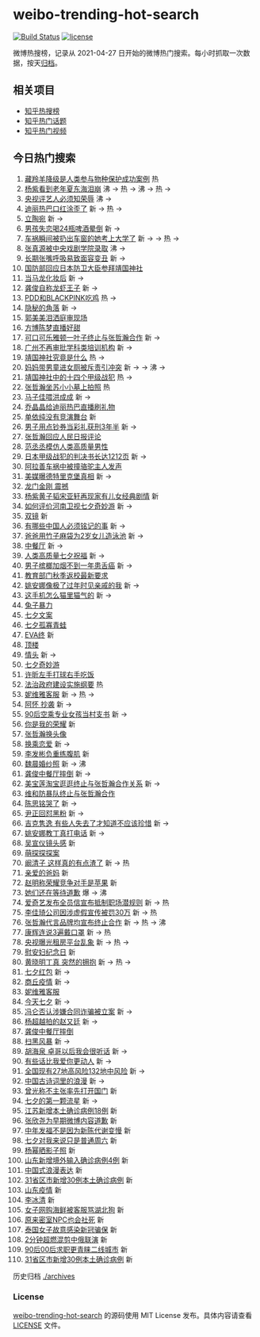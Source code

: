 # weibo-trending-hot-search

[![Build Status](https://github.com/justjavac/weibo-trending-hot-search/workflows/ci/badge.svg?branch=master)](https://github.com/justjavac/weibo-trending-hot-search/actions)
[![license](https://img.shields.io/github/license/justjavac/weibo-trending-hot-search)](https://github.com/justjavac/weibo-trending-hot-search/blob/master/LICENSE)

微博热搜榜，记录从 2021-04-27 日开始的微博热门搜索。每小时抓取一次数据，按天[归档](./archives)。

## 相关项目

- [知乎热搜榜](https://github.com/justjavac/zhihu-trending-top-search)
- [知乎热门话题](https://github.com/justjavac/zhihu-trending-hot-questions)
- [知乎热门视频](https://github.com/justjavac/zhihu-trending-hot-video)

## 今日热门搜索

<!-- BEGIN -->
<!-- 最后更新时间 Sat Aug 14 2021 10:28:56 GMT+0800 (China Standard Time) -->

1. [藏羚羊降级是人类参与物种保护成功案例](https://s.weibo.com//weibo?q=%23%E8%97%8F%E7%BE%9A%E7%BE%8A%E9%99%8D%E7%BA%A7%E6%98%AF%E4%BA%BA%E7%B1%BB%E5%8F%82%E4%B8%8E%E7%89%A9%E7%A7%8D%E4%BF%9D%E6%8A%A4%E6%88%90%E5%8A%9F%E6%A1%88%E4%BE%8B%23&Refer=new_time)
   热
1. [杨紫看到老年夏东海泪崩](https://s.weibo.com//weibo?q=%23%E6%9D%A8%E7%B4%AB%E7%9C%8B%E5%88%B0%E8%80%81%E5%B9%B4%E5%A4%8F%E4%B8%9C%E6%B5%B7%E6%B3%AA%E5%B4%A9%23&Refer=top)
   沸 -> 热 -> 沸 -> 热 ->
1. [央视评艺人必须知荣辱](https://s.weibo.com//weibo?q=%23%E5%A4%AE%E8%A7%86%E8%AF%84%E8%89%BA%E4%BA%BA%E5%BF%85%E9%A1%BB%E7%9F%A5%E8%8D%A3%E8%BE%B1%23&Refer=top)
   沸 ->
1. [迪丽热巴口红涂歪了](https://s.weibo.com//weibo?q=%23%E8%BF%AA%E4%B8%BD%E7%83%AD%E5%B7%B4%E5%8F%A3%E7%BA%A2%E6%B6%82%E6%AD%AA%E4%BA%86%23&Refer=top)
   新 -> 热 ->
1. [立陶宛](https://s.weibo.com//weibo?q=%E7%AB%8B%E9%99%B6%E5%AE%9B&Refer=top) 新
   ->
1. [男孩失恋喝24瓶啤酒晕倒](https://s.weibo.com//weibo?q=%23%E7%94%B7%E5%AD%A9%E5%A4%B1%E6%81%8B%E5%96%9D24%E7%93%B6%E5%95%A4%E9%85%92%E6%99%95%E5%80%92%23&Refer=top)
   新 ->
1. [车祸瞬间被扔出车窗的她考上大学了](https://s.weibo.com//weibo?q=%23%E8%BD%A6%E7%A5%B8%E7%9E%AC%E9%97%B4%E8%A2%AB%E6%89%94%E5%87%BA%E8%BD%A6%E7%AA%97%E7%9A%84%E5%A5%B9%E8%80%83%E4%B8%8A%E5%A4%A7%E5%AD%A6%E4%BA%86%23&Refer=top)
   新 -> -> 热 ->
1. [张真源被中央戏剧学院录取](https://s.weibo.com//weibo?q=%23%E5%BC%A0%E7%9C%9F%E6%BA%90%E8%A2%AB%E4%B8%AD%E5%A4%AE%E6%88%8F%E5%89%A7%E5%AD%A6%E9%99%A2%E5%BD%95%E5%8F%96%23&Refer=top)
   沸 ->
1. [长期张嘴呼吸易致面容变丑](https://s.weibo.com//weibo?q=%23%E9%95%BF%E6%9C%9F%E5%BC%A0%E5%98%B4%E5%91%BC%E5%90%B8%E6%98%93%E8%87%B4%E9%9D%A2%E5%AE%B9%E5%8F%98%E4%B8%91%23&Refer=top)
   新 ->
1. [国防部回应日本防卫大臣参拜靖国神社](https://s.weibo.com//weibo?q=%23%E5%9B%BD%E9%98%B2%E9%83%A8%E5%9B%9E%E5%BA%94%E6%97%A5%E6%9C%AC%E9%98%B2%E5%8D%AB%E5%A4%A7%E8%87%A3%E5%8F%82%E6%8B%9C%E9%9D%96%E5%9B%BD%E7%A5%9E%E7%A4%BE%23&Refer=top)
1. [当马龙化妆后](https://s.weibo.com//weibo?q=%23%E5%BD%93%E9%A9%AC%E9%BE%99%E5%8C%96%E5%A6%86%E5%90%8E%23&Refer=top)
   新 ->
1. [龚俊自称龙虾王子](https://s.weibo.com//weibo?q=%23%E9%BE%9A%E4%BF%8A%E8%87%AA%E7%A7%B0%E9%BE%99%E8%99%BE%E7%8E%8B%E5%AD%90%23&Refer=top)
   新 ->
1. [PDD和BLACKPINK吃鸡](https://s.weibo.com//weibo?q=%23PDD%E5%92%8CBLACKPINK%E5%90%83%E9%B8%A1%23&Refer=top)
   热 ->
1. [隐秘的角落](https://s.weibo.com//weibo?q=%E9%9A%90%E7%A7%98%E7%9A%84%E8%A7%92%E8%90%BD&Refer=top)
   新 ->
1. [郭美美泪洒庭审现场](https://s.weibo.com//weibo?q=%23%E9%83%AD%E7%BE%8E%E7%BE%8E%E6%B3%AA%E6%B4%92%E5%BA%AD%E5%AE%A1%E7%8E%B0%E5%9C%BA%23&Refer=top)
1. [方博陈梦直播好甜](https://s.weibo.com//weibo?q=%23%E6%96%B9%E5%8D%9A%E9%99%88%E6%A2%A6%E7%9B%B4%E6%92%AD%E5%A5%BD%E7%94%9C%23&Refer=top)
1. [可口可乐雅顿一叶子终止与张哲瀚合作](https://s.weibo.com//weibo?q=%E5%8F%AF%E5%8F%A3%E5%8F%AF%E4%B9%90%E9%9B%85%E9%A1%BF%E4%B8%80%E5%8F%B6%E5%AD%90%E7%BB%88%E6%AD%A2%E4%B8%8E%E5%BC%A0%E5%93%B2%E7%80%9A%E5%90%88%E4%BD%9C&Refer=top)
   新 ->
1. [广州不再审批学科类培训机构](https://s.weibo.com//weibo?q=%E5%B9%BF%E5%B7%9E%E4%B8%8D%E5%86%8D%E5%AE%A1%E6%89%B9%E5%AD%A6%E7%A7%91%E7%B1%BB%E5%9F%B9%E8%AE%AD%E6%9C%BA%E6%9E%84&Refer=top)
   新 ->
1. [靖国神社究竟是什么](https://s.weibo.com//weibo?q=%23%E9%9D%96%E5%9B%BD%E7%A5%9E%E7%A4%BE%E7%A9%B6%E7%AB%9F%E6%98%AF%E4%BB%80%E4%B9%88%23&Refer=top)
   热 ->
1. [妈妈带男童进女厕被斥责引冲突](https://s.weibo.com//weibo?q=%23%E5%A6%88%E5%A6%88%E5%B8%A6%E7%94%B7%E7%AB%A5%E8%BF%9B%E5%A5%B3%E5%8E%95%E8%A2%AB%E6%96%A5%E8%B4%A3%E5%BC%95%E5%86%B2%E7%AA%81%23&Refer=top)
   新 -> -> 沸 ->
1. [靖国神社中的十四个甲级战犯](https://s.weibo.com//weibo?q=%23%E9%9D%96%E5%9B%BD%E7%A5%9E%E7%A4%BE%E4%B8%AD%E7%9A%84%E5%8D%81%E5%9B%9B%E4%B8%AA%E7%94%B2%E7%BA%A7%E6%88%98%E7%8A%AF%23&Refer=top)
   热 ->
1. [张哲瀚坐苏小小墓上拍照](https://s.weibo.com//weibo?q=%23%E5%BC%A0%E5%93%B2%E7%80%9A%E5%9D%90%E8%8B%8F%E5%B0%8F%E5%B0%8F%E5%A2%93%E4%B8%8A%E6%8B%8D%E7%85%A7%23&Refer=top)
   热
1. [马子佳喂洪成成](https://s.weibo.com//weibo?q=%23%E9%A9%AC%E5%AD%90%E4%BD%B3%E5%96%82%E6%B4%AA%E6%88%90%E6%88%90%23&Refer=top)
   新 ->
1. [乔晶晶给迪丽热巴直播刷礼物](https://s.weibo.com//weibo?q=%23%E4%B9%94%E6%99%B6%E6%99%B6%E7%BB%99%E8%BF%AA%E4%B8%BD%E7%83%AD%E5%B7%B4%E7%9B%B4%E6%92%AD%E5%88%B7%E7%A4%BC%E7%89%A9%23&Refer=top)
1. [单依纯没有竞演舞台](https://s.weibo.com//weibo?q=%23%E5%8D%95%E4%BE%9D%E7%BA%AF%E6%B2%A1%E6%9C%89%E7%AB%9E%E6%BC%94%E8%88%9E%E5%8F%B0%23&Refer=top)
   新
1. [男子用点钞券当彩礼获刑3年半](https://s.weibo.com//weibo?q=%23%E7%94%B7%E5%AD%90%E7%94%A8%E7%82%B9%E9%92%9E%E5%88%B8%E5%BD%93%E5%BD%A9%E7%A4%BC%E8%8E%B7%E5%88%913%E5%B9%B4%E5%8D%8A%23&Refer=top)
   新 ->
1. [张哲瀚回应人民日报评论](https://s.weibo.com//weibo?q=%23%E5%BC%A0%E5%93%B2%E7%80%9A%E5%9B%9E%E5%BA%94%E4%BA%BA%E6%B0%91%E6%97%A5%E6%8A%A5%E8%AF%84%E8%AE%BA%23&Refer=top)
1. [范丞丞模仿人类高质量男性](https://s.weibo.com//weibo?q=%23%E8%8C%83%E4%B8%9E%E4%B8%9E%E6%A8%A1%E4%BB%BF%E4%BA%BA%E7%B1%BB%E9%AB%98%E8%B4%A8%E9%87%8F%E7%94%B7%E6%80%A7%23&Refer=top)
1. [日本甲级战犯的判决书长达1212页](https://s.weibo.com//weibo?q=%23%E6%97%A5%E6%9C%AC%E7%94%B2%E7%BA%A7%E6%88%98%E7%8A%AF%E7%9A%84%E5%88%A4%E5%86%B3%E4%B9%A6%E9%95%BF%E8%BE%BE1212%E9%A1%B5%23&Refer=top)
   新 ->
1. [阿拉善车祸中被撞骆驼主人发声](https://s.weibo.com//weibo?q=%23%E9%98%BF%E6%8B%89%E5%96%84%E8%BD%A6%E7%A5%B8%E4%B8%AD%E8%A2%AB%E6%92%9E%E9%AA%86%E9%A9%BC%E4%B8%BB%E4%BA%BA%E5%8F%91%E5%A3%B0%23&Refer=top)
1. [美媒曝德特里克堡真相](https://s.weibo.com//weibo?q=%23%E7%BE%8E%E5%AA%92%E6%9B%9D%E5%BE%B7%E7%89%B9%E9%87%8C%E5%85%8B%E5%A0%A1%E7%9C%9F%E7%9B%B8%23&Refer=top)
   新 ->
1. [龙门金刚 震撼](https://s.weibo.com//weibo?q=%E9%BE%99%E9%97%A8%E9%87%91%E5%88%9A%20%E9%9C%87%E6%92%BC&Refer=top)
1. [杨紫黄子韬宋亚轩再现家有儿女经典剧情](https://s.weibo.com//weibo?q=%23%E6%9D%A8%E7%B4%AB%E9%BB%84%E5%AD%90%E9%9F%AC%E5%AE%8B%E4%BA%9A%E8%BD%A9%E5%86%8D%E7%8E%B0%E5%AE%B6%E6%9C%89%E5%84%BF%E5%A5%B3%E7%BB%8F%E5%85%B8%E5%89%A7%E6%83%85%23&Refer=top)
   新
1. [如何评价河南卫视七夕奇妙游](https://s.weibo.com//weibo?q=%23%E5%A6%82%E4%BD%95%E8%AF%84%E4%BB%B7%E6%B2%B3%E5%8D%97%E5%8D%AB%E8%A7%86%E4%B8%83%E5%A4%95%E5%A5%87%E5%A6%99%E6%B8%B8%23&Refer=top)
   新 ->
1. [双镜](https://s.weibo.com//weibo?q=%E5%8F%8C%E9%95%9C&Refer=top) 新
1. [有哪些中国人必须铭记的事](https://s.weibo.com//weibo?q=%23%E6%9C%89%E5%93%AA%E4%BA%9B%E4%B8%AD%E5%9B%BD%E4%BA%BA%E5%BF%85%E9%A1%BB%E9%93%AD%E8%AE%B0%E7%9A%84%E4%BA%8B%23&Refer=top)
   新 ->
1. [爸爸用竹子麻袋为2岁女儿造泳池](https://s.weibo.com//weibo?q=%23%E7%88%B8%E7%88%B8%E7%94%A8%E7%AB%B9%E5%AD%90%E9%BA%BB%E8%A2%8B%E4%B8%BA2%E5%B2%81%E5%A5%B3%E5%84%BF%E9%80%A0%E6%B3%B3%E6%B1%A0%23&Refer=top)
   新 ->
1. [中餐厅](https://s.weibo.com//weibo?q=%23%E4%B8%AD%E9%A4%90%E5%8E%85%23&Refer=top)
   新 ->
1. [人类高质量七夕祝福](https://s.weibo.com//weibo?q=%23%E4%BA%BA%E7%B1%BB%E9%AB%98%E8%B4%A8%E9%87%8F%E4%B8%83%E5%A4%95%E7%A5%9D%E7%A6%8F%23&Refer=top)
   新 ->
1. [男子槟榔加烟不到一年患舌癌](https://s.weibo.com//weibo?q=%23%E7%94%B7%E5%AD%90%E6%A7%9F%E6%A6%94%E5%8A%A0%E7%83%9F%E4%B8%8D%E5%88%B0%E4%B8%80%E5%B9%B4%E6%82%A3%E8%88%8C%E7%99%8C%23&Refer=top)
   新 ->
1. [教育部门秋季返校最新要求](https://s.weibo.com//weibo?q=%23%E6%95%99%E8%82%B2%E9%83%A8%E9%97%A8%E7%A7%8B%E5%AD%A3%E8%BF%94%E6%A0%A1%E6%9C%80%E6%96%B0%E8%A6%81%E6%B1%82%23&Refer=top)
1. [姚安娜像极了过年时见亲戚的我](https://s.weibo.com//weibo?q=%23%E5%A7%9A%E5%AE%89%E5%A8%9C%E5%83%8F%E6%9E%81%E4%BA%86%E8%BF%87%E5%B9%B4%E6%97%B6%E8%A7%81%E4%BA%B2%E6%88%9A%E7%9A%84%E6%88%91%23&Refer=top)
   新 ->
1. [这手机怎么猫里猫气的](https://s.weibo.com//weibo?q=%23%E8%BF%99%E6%89%8B%E6%9C%BA%E6%80%8E%E4%B9%88%E7%8C%AB%E9%87%8C%E7%8C%AB%E6%B0%94%E7%9A%84%23&Refer=top)
   新 ->
1. [兔子暴力](https://s.weibo.com//weibo?q=%E5%85%94%E5%AD%90%E6%9A%B4%E5%8A%9B&Refer=top)
1. [七夕文案](https://s.weibo.com//weibo?q=%23%E4%B8%83%E5%A4%95%E6%96%87%E6%A1%88%23&Refer=top)
1. [七夕孤寡青蛙](https://s.weibo.com//weibo?q=%23%E4%B8%83%E5%A4%95%E5%AD%A4%E5%AF%A1%E9%9D%92%E8%9B%99%23&Refer=top)
1. [EVA终](https://s.weibo.com//weibo?q=EVA%E7%BB%88&Refer=top) 新
1. [顶楼](https://s.weibo.com//weibo?q=%E9%A1%B6%E6%A5%BC&Refer=top)
1. [情头](https://s.weibo.com//weibo?q=%E6%83%85%E5%A4%B4&Refer=top) 新 ->
1. [七夕奇妙游](https://s.weibo.com//weibo?q=%23%E4%B8%83%E5%A4%95%E5%A5%87%E5%A6%99%E6%B8%B8%23&Refer=top)
1. [许昕左手打球右手吃饭](https://s.weibo.com//weibo?q=%23%E8%AE%B8%E6%98%95%E5%B7%A6%E6%89%8B%E6%89%93%E7%90%83%E5%8F%B3%E6%89%8B%E5%90%83%E9%A5%AD%23&Refer=top)
1. [法治政府建设实施纲要](https://s.weibo.com//weibo?q=%23%E6%B3%95%E6%B2%BB%E6%94%BF%E5%BA%9C%E5%BB%BA%E8%AE%BE%E5%AE%9E%E6%96%BD%E7%BA%B2%E8%A6%81%23&Refer=new_time)
   热
1. [妮维雅客服](https://s.weibo.com//weibo?q=%E5%A6%AE%E7%BB%B4%E9%9B%85%E5%AE%A2%E6%9C%8D&Refer=top)
   新 -> 热 ->
1. [阿怀 抄袭](https://s.weibo.com//weibo?q=%E9%98%BF%E6%80%80%20%E6%8A%84%E8%A2%AD&Refer=top)
   新 ->
1. [90后空乘专业女孩当村支书](https://s.weibo.com//weibo?q=90%E5%90%8E%E7%A9%BA%E4%B9%98%E4%B8%93%E4%B8%9A%E5%A5%B3%E5%AD%A9%E5%BD%93%E6%9D%91%E6%94%AF%E4%B9%A6&Refer=top)
   新 ->
1. [你是我的荣耀](https://s.weibo.com//weibo?q=%E4%BD%A0%E6%98%AF%E6%88%91%E7%9A%84%E8%8D%A3%E8%80%80&Refer=top)
   新
1. [张哲瀚换头像](https://s.weibo.com//weibo?q=%23%E5%BC%A0%E5%93%B2%E7%80%9A%E6%8D%A2%E5%A4%B4%E5%83%8F%23&Refer=top)
1. [换乘恋爱](https://s.weibo.com//weibo?q=%E6%8D%A2%E4%B9%98%E6%81%8B%E7%88%B1&Refer=top)
   新 ->
1. [李发彬负重练腹肌](https://s.weibo.com//weibo?q=%23%E6%9D%8E%E5%8F%91%E5%BD%AC%E8%B4%9F%E9%87%8D%E7%BB%83%E8%85%B9%E8%82%8C%23&Refer=top)
   新
1. [魏晨婚纱照](https://s.weibo.com//weibo?q=%E9%AD%8F%E6%99%A8%E5%A9%9A%E7%BA%B1%E7%85%A7&Refer=top)
   新 -> 沸
1. [龚俊中餐厅摔倒](https://s.weibo.com//weibo?q=%E9%BE%9A%E4%BF%8A%E4%B8%AD%E9%A4%90%E5%8E%85%E6%91%94%E5%80%92&Refer=top)
   新 ->
1. [美宝莲淘宝逛逛终止与张哲瀚合作关系](https://s.weibo.com//weibo?q=%E7%BE%8E%E5%AE%9D%E8%8E%B2%E6%B7%98%E5%AE%9D%E9%80%9B%E9%80%9B%E7%BB%88%E6%AD%A2%E4%B8%8E%E5%BC%A0%E5%93%B2%E7%80%9A%E5%90%88%E4%BD%9C%E5%85%B3%E7%B3%BB&Refer=top)
   新 ->
1. [维和防暴队终止与张哲瀚合作](https://s.weibo.com//weibo?q=%23%E7%BB%B4%E5%92%8C%E9%98%B2%E6%9A%B4%E9%98%9F%E7%BB%88%E6%AD%A2%E4%B8%8E%E5%BC%A0%E5%93%B2%E7%80%9A%E5%90%88%E4%BD%9C%23&Refer=top)
1. [陈思铭哭了](https://s.weibo.com//weibo?q=%23%E9%99%88%E6%80%9D%E9%93%AD%E5%93%AD%E4%BA%86%23&Refer=top)
   新 ->
1. [尹正回怼黑粉](https://s.weibo.com//weibo?q=%23%E5%B0%B9%E6%AD%A3%E5%9B%9E%E6%80%BC%E9%BB%91%E7%B2%89%23&Refer=top)
   新 ->
1. [吉克隽逸
   有些人失去了才知道不应该珍惜](https://s.weibo.com//weibo?q=%E5%90%89%E5%85%8B%E9%9A%BD%E9%80%B8%20%E6%9C%89%E4%BA%9B%E4%BA%BA%E5%A4%B1%E5%8E%BB%E4%BA%86%E6%89%8D%E7%9F%A5%E9%81%93%E4%B8%8D%E5%BA%94%E8%AF%A5%E7%8F%8D%E6%83%9C&Refer=top)
   新 ->
1. [姚安娜教丁真打电话](https://s.weibo.com//weibo?q=%23%E5%A7%9A%E5%AE%89%E5%A8%9C%E6%95%99%E4%B8%81%E7%9C%9F%E6%89%93%E7%94%B5%E8%AF%9D%23&Refer=top)
   新 ->
1. [吴宣仪镜头感](https://s.weibo.com//weibo?q=%23%E5%90%B4%E5%AE%A3%E4%BB%AA%E9%95%9C%E5%A4%B4%E6%84%9F%23&Refer=top)
   新
1. [萌探探探案](https://s.weibo.com//weibo?q=%E8%90%8C%E6%8E%A2%E6%8E%A2%E6%8E%A2%E6%A1%88&Refer=top)
1. [阚清子 这样真的有点渣了](https://s.weibo.com//weibo?q=%E9%98%9A%E6%B8%85%E5%AD%90%20%E8%BF%99%E6%A0%B7%E7%9C%9F%E7%9A%84%E6%9C%89%E7%82%B9%E6%B8%A3%E4%BA%86&Refer=top)
   新 -> 热
1. [亲爱的爸妈](https://s.weibo.com//weibo?q=%23%E4%BA%B2%E7%88%B1%E7%9A%84%E7%88%B8%E5%A6%88%23&Refer=top)
   新
1. [赵明称荣耀竞争对手是苹果](https://s.weibo.com//weibo?q=%23%E8%B5%B5%E6%98%8E%E7%A7%B0%E8%8D%A3%E8%80%80%E7%AB%9E%E4%BA%89%E5%AF%B9%E6%89%8B%E6%98%AF%E8%8B%B9%E6%9E%9C%23&Refer=top)
   新
1. [她们还在等待道歉](https://s.weibo.com//weibo?q=%23%E5%A5%B9%E4%BB%AC%E8%BF%98%E5%9C%A8%E7%AD%89%E5%BE%85%E9%81%93%E6%AD%89%23&Refer=top)
   爆 -> 沸
1. [爱奇艺发布全员信宣布抵制职场潜规则](https://s.weibo.com//weibo?q=%23%E7%88%B1%E5%A5%87%E8%89%BA%E5%8F%91%E5%B8%83%E5%85%A8%E5%91%98%E4%BF%A1%E5%AE%A3%E5%B8%83%E6%8A%B5%E5%88%B6%E8%81%8C%E5%9C%BA%E6%BD%9C%E8%A7%84%E5%88%99%23&Refer=top)
   新 -> 热
1. [李佳琦公司因涉虚假宣传被罚30万](https://s.weibo.com//weibo?q=%23%E6%9D%8E%E4%BD%B3%E7%90%A6%E5%85%AC%E5%8F%B8%E5%9B%A0%E6%B6%89%E8%99%9A%E5%81%87%E5%AE%A3%E4%BC%A0%E8%A2%AB%E7%BD%9A30%E4%B8%87%23&Refer=top)
   新 -> 热
1. [张哲瀚代言品牌均宣布终止合作](https://s.weibo.com//weibo?q=%E5%BC%A0%E5%93%B2%E7%80%9A%E4%BB%A3%E8%A8%80%E5%93%81%E7%89%8C%E5%9D%87%E5%AE%A3%E5%B8%83%E7%BB%88%E6%AD%A2%E5%90%88%E4%BD%9C&Refer=top)
   新 -> 热 -> 沸
1. [康辉连说3遍戴口罩](https://s.weibo.com//weibo?q=%23%E5%BA%B7%E8%BE%89%E8%BF%9E%E8%AF%B43%E9%81%8D%E6%88%B4%E5%8F%A3%E7%BD%A9%23&Refer=top)
   新 -> 热
1. [央视曝光租房平台乱象](https://s.weibo.com//weibo?q=%23%E5%A4%AE%E8%A7%86%E6%9B%9D%E5%85%89%E7%A7%9F%E6%88%BF%E5%B9%B3%E5%8F%B0%E4%B9%B1%E8%B1%A1%23&Refer=top)
   新 -> 热 ->
1. [慰安妇纪念日](https://s.weibo.com//weibo?q=%23%E6%85%B0%E5%AE%89%E5%A6%87%E7%BA%AA%E5%BF%B5%E6%97%A5%23&Refer=top)
   新
1. [黄晓明丁真 突然的拥抱](https://s.weibo.com//weibo?q=%E9%BB%84%E6%99%93%E6%98%8E%E4%B8%81%E7%9C%9F%20%E7%AA%81%E7%84%B6%E7%9A%84%E6%8B%A5%E6%8A%B1&Refer=top)
   新 -> 热 ->
1. [七夕红包](https://s.weibo.com//weibo?q=%E4%B8%83%E5%A4%95%E7%BA%A2%E5%8C%85&Refer=top)
   新 ->
1. [商丘疫情](https://s.weibo.com//weibo?q=%E5%95%86%E4%B8%98%E7%96%AB%E6%83%85&Refer=top)
   新 ->
1. [妮维雅客服](https://s.weibo.com//weibo?q=%23%E5%A6%AE%E7%BB%B4%E9%9B%85%E5%AE%A2%E6%9C%8D%23&Refer=top)
1. [今天七夕](https://s.weibo.com//weibo?q=%23%E4%BB%8A%E5%A4%A9%E4%B8%83%E5%A4%95%23&Refer=top)
   新 ->
1. [冯仑否认涉嫌合同诈骗被立案](https://s.weibo.com//weibo?q=%23%E5%86%AF%E4%BB%91%E5%90%A6%E8%AE%A4%E6%B6%89%E5%AB%8C%E5%90%88%E5%90%8C%E8%AF%88%E9%AA%97%E8%A2%AB%E7%AB%8B%E6%A1%88%23&Refer=top)
   新 ->
1. [杨超越拍的赵又廷](https://s.weibo.com//weibo?q=%23%E6%9D%A8%E8%B6%85%E8%B6%8A%E6%8B%8D%E7%9A%84%E8%B5%B5%E5%8F%88%E5%BB%B7%23&Refer=top)
   新 ->
1. [龚俊中餐厅摔倒](https://s.weibo.com//weibo?q=%23%E9%BE%9A%E4%BF%8A%E4%B8%AD%E9%A4%90%E5%8E%85%E6%91%94%E5%80%92%23&Refer=top)
1. [扫黑风暴](https://s.weibo.com//weibo?q=%E6%89%AB%E9%BB%91%E9%A3%8E%E6%9A%B4&Refer=top)
   新 ->
1. [胡海泉 卓哥以后我会很听话](https://s.weibo.com//weibo?q=%E8%83%A1%E6%B5%B7%E6%B3%89%20%E5%8D%93%E5%93%A5%E4%BB%A5%E5%90%8E%E6%88%91%E4%BC%9A%E5%BE%88%E5%90%AC%E8%AF%9D&Refer=top)
   新 ->
1. [有些话比我爱你更动人](https://s.weibo.com//weibo?q=%23%E6%9C%89%E4%BA%9B%E8%AF%9D%E6%AF%94%E6%88%91%E7%88%B1%E4%BD%A0%E6%9B%B4%E5%8A%A8%E4%BA%BA%23&Refer=top)
   新 ->
1. [全国现有27地高风险132地中风险](https://s.weibo.com//weibo?q=%23%E5%85%A8%E5%9B%BD%E7%8E%B0%E6%9C%8927%E5%9C%B0%E9%AB%98%E9%A3%8E%E9%99%A9132%E5%9C%B0%E4%B8%AD%E9%A3%8E%E9%99%A9%23&Refer=top)
   新 ->
1. [中国古诗词里的浪漫](https://s.weibo.com//weibo?q=%23%E4%B8%AD%E5%9B%BD%E5%8F%A4%E8%AF%97%E8%AF%8D%E9%87%8C%E7%9A%84%E6%B5%AA%E6%BC%AB%23&Refer=top)
   新 ->
1. [曾光称不主张率先打开国门](https://s.weibo.com//weibo?q=%23%E6%9B%BE%E5%85%89%E7%A7%B0%E4%B8%8D%E4%B8%BB%E5%BC%A0%E7%8E%87%E5%85%88%E6%89%93%E5%BC%80%E5%9B%BD%E9%97%A8%23&Refer=top)
   新
1. [七夕的第一颗流星](https://s.weibo.com//weibo?q=%E4%B8%83%E5%A4%95%E7%9A%84%E7%AC%AC%E4%B8%80%E9%A2%97%E6%B5%81%E6%98%9F&Refer=top)
   新 ->
1. [江苏新增本土确诊病例18例](https://s.weibo.com//weibo?q=%23%E6%B1%9F%E8%8B%8F%E6%96%B0%E5%A2%9E%E6%9C%AC%E5%9C%9F%E7%A1%AE%E8%AF%8A%E7%97%85%E4%BE%8B18%E4%BE%8B%23&Refer=top)
   新
1. [张欣尧为早期微博内容道歉](https://s.weibo.com//weibo?q=%23%E5%BC%A0%E6%AC%A3%E5%B0%A7%E4%B8%BA%E6%97%A9%E6%9C%9F%E5%BE%AE%E5%8D%9A%E5%86%85%E5%AE%B9%E9%81%93%E6%AD%89%23&Refer=top)
   新
1. [中年发福不是因为新陈代谢变慢](https://s.weibo.com//weibo?q=%23%E4%B8%AD%E5%B9%B4%E5%8F%91%E7%A6%8F%E4%B8%8D%E6%98%AF%E5%9B%A0%E4%B8%BA%E6%96%B0%E9%99%88%E4%BB%A3%E8%B0%A2%E5%8F%98%E6%85%A2%23&Refer=top)
   新
1. [七夕对我来说只是普通周六](https://s.weibo.com//weibo?q=%23%E4%B8%83%E5%A4%95%E5%AF%B9%E6%88%91%E6%9D%A5%E8%AF%B4%E5%8F%AA%E6%98%AF%E6%99%AE%E9%80%9A%E5%91%A8%E5%85%AD%23&Refer=top)
   新
1. [杨幂晒影子照](https://s.weibo.com//weibo?q=%23%E6%9D%A8%E5%B9%82%E6%99%92%E5%BD%B1%E5%AD%90%E7%85%A7%23&Refer=top)
   新
1. [山东新增境外输入确诊病例4例](https://s.weibo.com//weibo?q=%23%E5%B1%B1%E4%B8%9C%E6%96%B0%E5%A2%9E%E5%A2%83%E5%A4%96%E8%BE%93%E5%85%A5%E7%A1%AE%E8%AF%8A%E7%97%85%E4%BE%8B4%E4%BE%8B%23&Refer=top)
   新
1. [中国式浪漫表达](https://s.weibo.com//weibo?q=%23%E4%B8%AD%E5%9B%BD%E5%BC%8F%E6%B5%AA%E6%BC%AB%E8%A1%A8%E8%BE%BE%23&Refer=top)
   新
1. [31省区市新增30例本土确诊病例](https://s.weibo.com//weibo?q=31%E7%9C%81%E5%8C%BA%E5%B8%82%E6%96%B0%E5%A2%9E30%E4%BE%8B%E6%9C%AC%E5%9C%9F%E7%A1%AE%E8%AF%8A%E7%97%85%E4%BE%8B&Refer=top)
   新
1. [山东疫情](https://s.weibo.com//weibo?q=%23%E5%B1%B1%E4%B8%9C%E7%96%AB%E6%83%85%23&Refer=top)
   新
1. [李冰清](https://s.weibo.com//weibo?q=%E6%9D%8E%E5%86%B0%E6%B8%85&Refer=top) 新
1. [女子网购海鲜被客服骂湖北狗](https://s.weibo.com//weibo?q=%23%E5%A5%B3%E5%AD%90%E7%BD%91%E8%B4%AD%E6%B5%B7%E9%B2%9C%E8%A2%AB%E5%AE%A2%E6%9C%8D%E9%AA%82%E6%B9%96%E5%8C%97%E7%8B%97%23&Refer=top)
   新
1. [原来密室NPC也会社死](https://s.weibo.com//weibo?q=%23%E5%8E%9F%E6%9D%A5%E5%AF%86%E5%AE%A4NPC%E4%B9%9F%E4%BC%9A%E7%A4%BE%E6%AD%BB%23&Refer=top)
   新
1. [泰国女子故意感染新冠骗保](https://s.weibo.com//weibo?q=%E6%B3%B0%E5%9B%BD%E5%A5%B3%E5%AD%90%E6%95%85%E6%84%8F%E6%84%9F%E6%9F%93%E6%96%B0%E5%86%A0%E9%AA%97%E4%BF%9D&Refer=top)
   新
1. [2分钟超燃混剪中俄联演](https://s.weibo.com//weibo?q=%232%E5%88%86%E9%92%9F%E8%B6%85%E7%87%83%E6%B7%B7%E5%89%AA%E4%B8%AD%E4%BF%84%E8%81%94%E6%BC%94%23&Refer=top)
   新
1. [90后00后求职更青睐二线城市](https://s.weibo.com//weibo?q=90%E5%90%8E00%E5%90%8E%E6%B1%82%E8%81%8C%E6%9B%B4%E9%9D%92%E7%9D%90%E4%BA%8C%E7%BA%BF%E5%9F%8E%E5%B8%82&Refer=top)
   新
1. [31省区市新增30例本土确诊病例](https://s.weibo.com//weibo?q=%2331%E7%9C%81%E5%8C%BA%E5%B8%82%E6%96%B0%E5%A2%9E30%E4%BE%8B%E6%9C%AC%E5%9C%9F%E7%A1%AE%E8%AF%8A%E7%97%85%E4%BE%8B%23&Refer=top)
   新

<!-- END -->

历史归档 [./archives](./archives)

### License

[weibo-trending-hot-search](https://github.com/justjavac/weibo-trending-hot-search)
的源码使用 MIT License 发布。具体内容请查看 [LICENSE](./LICENSE) 文件。
